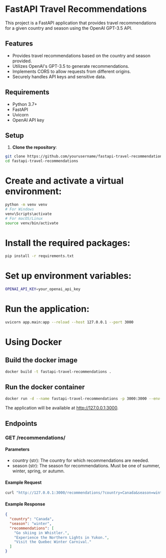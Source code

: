 # FastAPI Travel Recommendations

This project is a FastAPI application that provides travel recommendations for a given country and season using the OpenAI GPT-3.5 API.

## Features

- Provides travel recommendations based on the country and season provided.
- Utilizes OpenAI's GPT-3.5 to generate recommendations.
- Implements CORS to allow requests from different origins.
- Securely handles API keys and sensitive data.

## Requirements

- Python 3.7+
- FastAPI
- Uvicorn
- OpenAI API key

## Setup

1. **Clone the repository**:

```bash
git clone https://github.com/yourusername/fastapi-travel-recommendations.git
cd fastapi-travel-recommendations
```


# Create and activate a virtual environment:

```bash
python -m venv venv
# For Windows
venv\Scripts\activate
# For macOS/Linux
source venv/bin/activate
```

# Install the required packages:
```bash
pip install -r requirements.txt
```

# Set up environment variables:
```bash
OPENAI_API_KEY=your_openai_api_key
```

# Run the application:
```bash
uvicorn app.main:app --reload --host 127.0.0.1 --port 3000
```


# Using Docker
## Build the docker image
```bash
docker build -t fastapi-travel-recommendations .
```
## Run the docker container
```bash
docker run -d --name fastapi-travel-recommendations -p 3000:3000 --env-file .env fastapi-travel-recommendations
```
The application will be available at http://127.0.0.1:3000.

## Endpoints
### GET /recommendations/
#### Parameters
- country (str): The country for which recommendations are needed.
- season (str): The season for recommendations. Must be one of summer, winter, spring, or autumn.

#### Example Request
```bash
curl "http://127.0.0.1:3000/recommendations/?country=Canada&season=winter"
```
#### Example Response
```json
{
  "country": "Canada",
  "season": "winter",
  "recommendations": [
    "Go skiing in Whistler.",
    "Experience the Northern Lights in Yukon.",
    "Visit the Quebec Winter Carnival."
  ]
}
```



